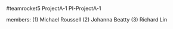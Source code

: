 #teamrocket5
ProjectA-1
PI-ProjectA-1

members:
(1) Michael Roussell
(2) Johanna Beatty
(3) Richard Lin
